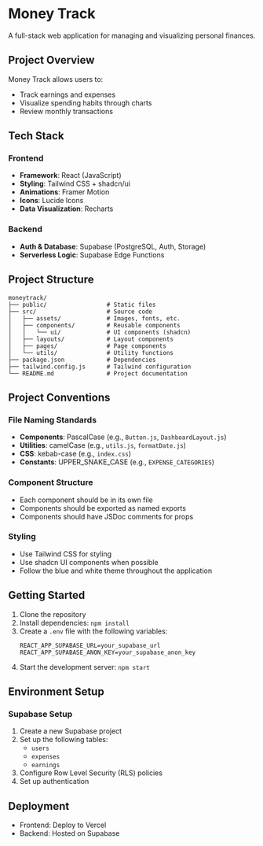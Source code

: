 # Money Track

A full-stack web application for managing and visualizing personal finances.

## Project Overview

Money Track allows users to:
- Track earnings and expenses
- Visualize spending habits through charts
- Review monthly transactions


## Tech Stack

### Frontend
- **Framework**: React (JavaScript)
- **Styling**: Tailwind CSS + shadcn/ui
- **Animations**: Framer Motion
- **Icons**: Lucide Icons
- **Data Visualization**: Recharts

### Backend
- **Auth & Database**: Supabase (PostgreSQL, Auth, Storage)
- **Serverless Logic**: Supabase Edge Functions
  

## Project Structure

```
moneytrack/
├── public/                 # Static files
├── src/                    # Source code
│   ├── assets/             # Images, fonts, etc.
│   ├── components/         # Reusable components
│   │   └── ui/             # UI components (shadcn)
│   ├── layouts/            # Layout components
│   ├── pages/              # Page components
│   └── utils/              # Utility functions
├── package.json            # Dependencies
├── tailwind.config.js      # Tailwind configuration
└── README.md               # Project documentation
```

## Project Conventions

### File Naming Standards

- **Components**: PascalCase (e.g., `Button.js`, `DashboardLayout.js`)
- **Utilities**: camelCase (e.g., `utils.js`, `formatDate.js`)
- **CSS**: kebab-case (e.g., `index.css`)
- **Constants**: UPPER_SNAKE_CASE (e.g., `EXPENSE_CATEGORIES`)

### Component Structure

- Each component should be in its own file
- Components should be exported as named exports
- Components should have JSDoc comments for props

### Styling

- Use Tailwind CSS for styling
- Use shadcn UI components when possible
- Follow the blue and white theme throughout the application


## Getting Started

1. Clone the repository
2. Install dependencies: `npm install`
3. Create a `.env` file with the following variables:
   ```
   REACT_APP_SUPABASE_URL=your_supabase_url
   REACT_APP_SUPABASE_ANON_KEY=your_supabase_anon_key
   ```
4. Start the development server: `npm start`

## Environment Setup

### Supabase Setup

1. Create a new Supabase project
2. Set up the following tables:
   - `users`
   - `expenses`
   - `earnings`
3. Configure Row Level Security (RLS) policies
4. Set up authentication

## Deployment

- Frontend: Deploy to Vercel
- Backend: Hosted on Supabase
